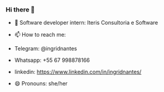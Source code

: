 ### Hi there 👋

- 🌱 Software developer intern: Iteris Consultoria e Software

- 📫 How to reach me: 
-  Telegram: @ingridnantes
-  Whatsapp: +55 67 998878166
-  linkedin: https://www.linkedin.com/in/ingridnantes/
   
- 😄 Pronouns: she/her

